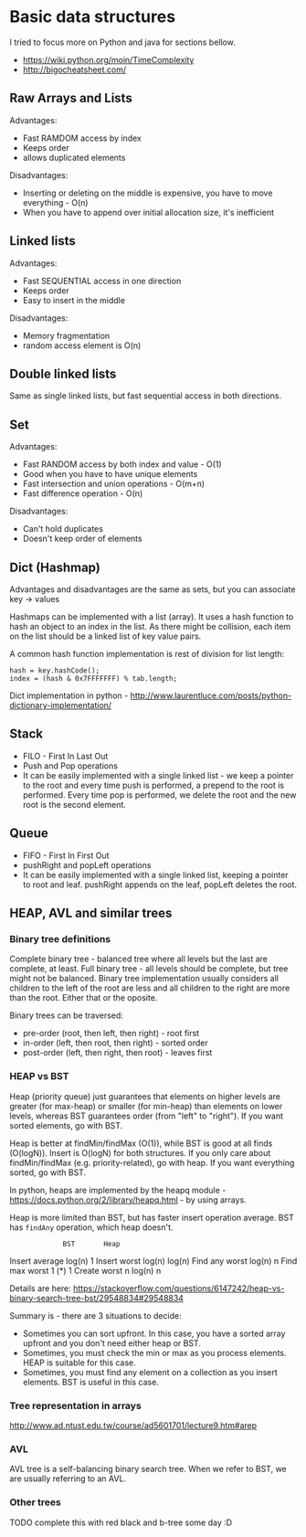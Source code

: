 
# Basic data structures

I tried to focus more on Python and java for sections bellow.

* https://wiki.python.org/moin/TimeComplexity
* http://bigocheatsheet.com/

## Raw Arrays and Lists

Advantages:

* Fast RAMDOM access by index
* Keeps order
* allows duplicated elements

Disadvantages:

* Inserting or deleting on the middle is expensive, you have to move everything - O(n)
* When you have to append over initial allocation size, it's inefficient

## Linked lists

Advantages:

* Fast SEQUENTIAL access in one direction
* Keeps order
* Easy to insert in the middle

Disadvantages:

* Memory fragmentation
* random access element is O(n)

## Double linked lists

Same as single linked lists, but fast sequential access in both directions.

## Set

Advantages:

* Fast RANDOM access by both index and value - O(1)
* Good when you have to have unique elements
* Fast intersection and union operations - O(m+n)
* Fast difference operation - O(n)

Disadvantages:

* Can't hold duplicates
* Doesn't keep order of elements

## Dict (Hashmap)

Advantages and disadvantages are the same as sets, but you can associate key -> values

Hashmaps can be implemented with a list (array). It uses a hash function to hash an object to an index in the list.
As there might be collision, each item on the list should be a linked list of key value pairs.

A common hash function implementation is rest of division for list length:

```
hash = key.hashCode();
index = (hash & 0x7FFFFFFF) % tab.length;
```

Dict implementation in python - http://www.laurentluce.com/posts/python-dictionary-implementation/

## Stack

* FILO - First In Last Out
* Push and Pop operations
* It can be easily implemented with a single linked list - we keep a pointer to the root and every time push is performed,
a prepend to the root is performed. Every time pop is performed, we delete the root and the new root is the second element.

## Queue

* FIFO - First In First Out
* pushRight and popLeft operations
* It can be easily implemented with a single linked list, keeping a pointer to root and leaf. pushRight appends on the leaf,
popLeft deletes the root.

## HEAP, AVL and similar trees

### Binary tree definitions

Complete binary tree - balanced tree where all levels but the last are complete, at least.
Full binary tree - all levels should be complete, but tree might not be balanced.
Binary tree implementation usually considers all children to the left of the root are less and all children to the right are more than the root. Either that or the oposite.

Binary trees can be traversed:

* pre-order (root, then left, then right) - root first
* in-order (left, then root, then right) - sorted order
* post-order (left, then right, then root) - leaves first

### HEAP vs BST

Heap (priority queue) just guarantees that elements on higher levels are greater (for max-heap) or smaller (for min-heap) than elements on lower levels, whereas BST guarantees order (from "left" to "right"). If you want sorted elements, go with BST.

Heap is better at findMin/findMax (O(1)), while BST is good at all finds (O(logN)). Insert is O(logN) for both structures. If you only care about findMin/findMax (e.g. priority-related), go with heap. If you want everything sorted, go with BST.

In python, heaps are implemented by the heapq module - https://docs.python.org/2/library/heapq.html - by using arrays.

Heap is more limited than BST, but has faster insert operation average. BST has `findAny` operation, which heap doesn't.

                 BST       Heap
Insert average   log(n)    1
Insert worst     log(n)    log(n)
Find any worst   log(n)    n
Find max worst   1 (*)     1
Create worst     n log(n)  n

Details are here: https://stackoverflow.com/questions/6147242/heap-vs-binary-search-tree-bst/29548834#29548834

Summary is - there are 3 situations to decide:

* Sometimes you can sort upfront. In this case, you have a sorted array upfront and you don't need either heap or BST.
* Sometimes, you must check the min or max as you process elements. HEAP is suitable for this case.
* Sometimes, you must find any element on a collection as you insert elements. BST is useful in this case.

### Tree representation in arrays

http://www.ad.ntust.edu.tw/course/ad5601701/lecture9.htm#arep

### AVL

AVL tree is a self-balancing binary search tree. When we refer to BST, we are usually referring to an AVL.

### Other trees

TODO complete this with red black and b-tree some day :D


